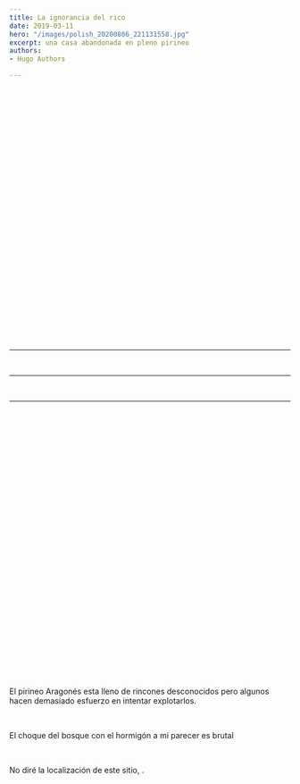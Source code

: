 ```yaml
---
title: La ignorancia del rico
date: 2019-03-11
hero: "/images/polish_20200806_221131558.jpg"
excerpt: una casa abandonada en pleno pirineo
authors:
- Hugo Authors

---
```

<html>

<br>

<br>

<br>

<br><br>

<br>

<br><br>

<br><p> </p>

<br />

<br />

<br />

<br />

<br /><br /><br /><br /><br /><br /><br />

***

<br />

***

<br />

***

<br />  
<p> </p>

<p> </p>

<p> </p>

<p> </p>

<p> </p>

<p> </p>

<p> </p>

<p> </p><p> </p>

<p> </p>

<p> </p>

<p> </p>

<p> </p>

<p> </p>

<p> </p>

</html>

El pirineo Aragonés esta lleno de rincones desconocidos pero algunos hacen demasiado esfuerzo en intentar explotarlos.

<br>

El choque del bosque con el hormigón a mi parecer es brutal

<br>

No diré la localización de este sitio, .
